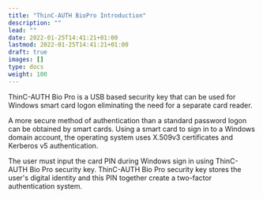 ```yaml
---
title: "ThinC-AUTH BioPro Introduction"
description: ""
lead: ""
date: 2022-01-25T14:41:21+01:00
lastmod: 2022-01-25T14:41:21+01:00
draft: true
images: []
type: docs
weight: 100
---
```



ThinC-AUTH Bio Pro is a USB based security key that can be used for Windows smart card logon eliminating the need for a separate card reader.

A more secure method of authentication than a standard password logon can be obtained by smart cards. Using a smart card to sign in to a Windows domain account, the operating system uses X.509v3 certificates and Kerberos v5 authentication.

The user must input the card PIN during Windows sign in using ThinC-AUTH Bio Pro security key. ThinC-AUTH Bio Pro security key stores the user's digital identity and this PIN together create a two-factor authentication system.
